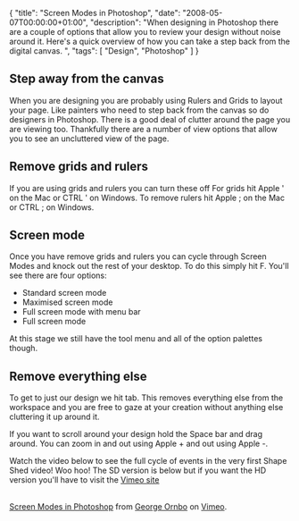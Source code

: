 {
  "title": "Screen Modes in Photoshop",
  "date": "2008-05-07T00:00:00+01:00",
  "description": "When designing in Photoshop there are a couple of options that allow you to review your design without noise around it. Here's a quick overview of how you can take a step back from the digital canvas. ",
  "tags": [
    "Design",
    "Photoshop"
  ]
}

## Step away from the canvas

When you are designing you are probably using Rulers and Grids to layout your page. Like painters who need to step back from the canvas so do designers in Photoshop. There is a good deal of clutter around the page you are viewing too. Thankfully there are a number of view options that allow you to see an uncluttered view of the page.

## Remove grids and rulers

If you are using grids and rulers you can turn these off For grids hit Apple ' on the Mac or CTRL ' on Windows. To remove rulers hit Apple ; on the Mac or CTRL ; on Windows. 

## Screen mode

Once you have remove grids and rulers you can cycle through Screen Modes and knock out the rest of your desktop. To do this simply hit F. You'll see there are four options:

*   Standard screen mode
*   Maximised screen mode
*   Full screen mode with menu bar
*   Full screen mode

At this stage we still have the tool menu and all of the option palettes though.

## Remove everything else

To get to just our design we hit tab. This removes everything else from the workspace and you are free to gaze at your creation without anything else cluttering it up around it. 

If you want to scroll around your design hold the Space bar and drag around. You can zoom in and out using Apple + and out using Apple -.

Watch the video below to see the full cycle of events in the very first Shape Shed video! Woo hoo! The SD version is below but if you want the HD version you'll have to visit the [Vimeo site][1]

<object type="application/x-shockwave-flash" width="400" height="300" data="https://www.vimeo.com/moogaloop.swf?clip_id=985417&amp;server=www.vimeo.com&amp;fullscreen=1&amp;show_title=1&amp;show_byline=1&amp;show_portrait=0&amp;color=">	<param name="quality" value="best" />	<param name="allowfullscreen" value="true" />	<param name="scale" value="showAll" />	<param name="movie" value="https://www.vimeo.com/moogaloop.swf?clip_id=985417&amp;server=www.vimeo.com&amp;fullscreen=1&amp;show_title=1&amp;show_byline=1&amp;show_portrait=0&amp;color=" /></object><br /><a href="https://www.vimeo.com/985417?pg=embed&sec=985417">Screen Modes in Photoshop</a> from <a href="https://www.vimeo.com/user472031?pg=embed&sec=985417">George Ornbo</a> on <a href="https://vimeo.com?pg=embed&sec=985417">Vimeo</a>.

 [1]: https://www.vimeo.com/985417
